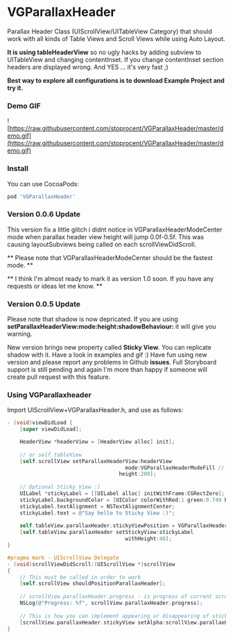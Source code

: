 # VGParallaxHeader
Parallax Header Class (UIScrollView/UITableView Category) that should work with all kinds of Table Views and Scroll Views while using Auto Layout.

**It is using tableHeaderView** so no ugly hacks by adding subview to UITableView and changing contentInset.
If you change contentInset section headers are displayed wrong. 
And YES ... it's very fast ;)

**Best way to explore all configurations is to download Example Project and try it.**

### Demo GIF

![https://raw.githubusercontent.com/stoprocent/VGParallaxHeader/master/demo.gif](https://raw.githubusercontent.com/stoprocent/VGParallaxHeader/master/demo.gif)

### Install

You can use CocoaPods:

```ruby
pod 'VGParallaxHeader'
```

### Version 0.0.6 Update

This version fix a little glitch i didnt notice in VGParallaxHeaderModeCenter mode when
parallax header view height will jump 0.0f-0.5f. This was causing layoutSubviews 
being called on each scrollViewDidScroll. 

** Please note that VGParallaxHeaderModeCenter should be the fastest mode. **

** I think I'm almost ready to mark it as version 1.0 soon. If you have any requests or ideas let me know. **

### Version 0.0.5 Update

Please note that shadow is now depricated. If you are using **setParallaxHeaderView:mode:height:shadowBehaviour:** it will give you warning.

New version brings new property called **Sticky View**. You can replicate shadow with it. Have a look in examples and gif :)
Have fun using new version and please report any problems in Github **issues**.
Full Storyboard support is still pending and again I'm more than happy if someone will create pull request with this feature.

### Using VGParallaxheader

Import UIScrollView+VGParallaxHeader.h, and use as follows:

```objective-c
- (void)viewDidLoad {
    [super viewDidLoad];

    HeaderView *headerView = [HeaderView alloc] init];
    
    // or self.tableView
    [self.scrollView setParallaxHeaderView:headerView
                                      mode:VGParallaxHeaderModeFill // For more modes have a look in UIScrollView+VGParallaxHeader.h 
                                    height:200];
                                    
    // Optional Sticky View :)
    UILabel *stickyLabel = [[UILabel alloc] initWithFrame:CGRectZero];
    stickyLabel.backgroundColor = [UIColor colorWithRed:1 green:0.749 blue:0.976 alpha:1];
    stickyLabel.textAlignment = NSTextAlignmentCenter;
    stickyLabel.text = @"Say hello to Sticky View :)";
    
    self.tableView.parallaxHeader.stickyViewPosition = VGParallaxHeaderStickyViewPositionBottom; // VGParallaxHeaderStickyViewPositionTop
    [self.tableView.parallaxHeader setStickyView:stickyLabel
                                      withHeight:40];
}

#pragma mark - UIScrollView Delegate
- (void)scrollViewDidScroll:(UIScrollView *)scrollView
{
    // This must be called in order to work
    [self.scrollView shouldPositionParallaxHeader];
    
    // scrollView.parallaxHeader.progress - is progress of current scroll
    NSLog(@"Progress: %f", scrollView.parallaxHeader.progress);
    
    // This is how you can implement appearing or disappearing of sticky view
    [scrollView.parallaxHeader.stickyView setAlpha:scrollView.parallaxHeader.progress];
}
```
